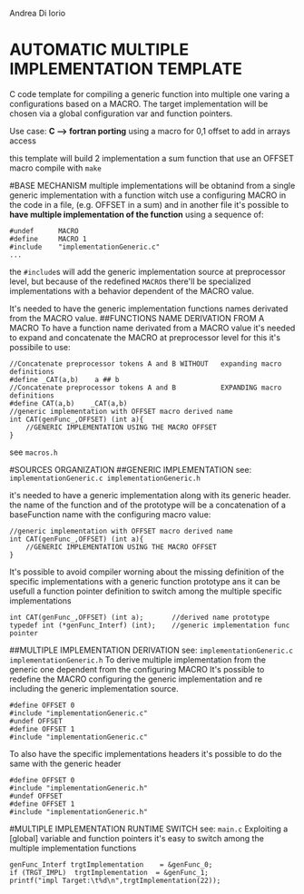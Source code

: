 Andrea Di Iorio

AUTOMATIC MULTIPLE IMPLEMENTATION TEMPLATE
==========================================

C code template for compiling a generic function into multiple one 
varing a configurations based on a MACRO.
The target implementation will be chosen via a global configuration var 
and function pointers.

Use case: **C --> fortran porting**
using a macro for 0,1 offset to add in arrays access

this template will build 2 implementation a sum function that use an OFFSET macro
compile with `make`

#BASE MECHANISM
multiple implementations will be obtanind from a single generic implementation 
with a function witch use a configuring MACRO in the code in a file,  (e.g. OFFSET in a sum)
and in another file it's possible to **have multiple implementation of the function**
using a sequence of:
```
#undef      MACRO                     
#define     MACRO 1                  
#include    "implementationGeneric.c"
...
```
the `#include`s will add the generic implementation source at preprocessor level,
but because of the redefined `MACRO`s there'll be specialized implementations with
a behavior dependent of the MACRO value.

It's needed to have the generic implementation functions names derivated from
the MACRO value.
##FUNCTIONS NAME DERIVATION FROM A MACRO
To have a function name derivated from a MACRO value it's needed
to expand and concatenate the MACRO at preprocessor level
for this it's possibile to use:
```
//Concatenate preprocessor tokens A and B WITHOUT   expanding macro definitions
#define _CAT(a,b)    a ## b
//Concatenate preprocessor tokens A and B           EXPANDING macro definitions
#define CAT(a,b)    _CAT(a,b)
//generic implementation with OFFSET macro derived name
int CAT(genFunc_,OFFSET) (int a){ 
    //GENERIC IMPLEMENTATION USING THE MACRO OFFSET
}
```
see `macros.h`

#SOURCES ORGANIZATION
##GENERIC IMPLEMENTATION
see:    `implementationGeneric.c implementationGeneric.h`

it's needed to have a generic implementation along with its generic header.
the name of the function and of the prototype will be a concatenation of 
a baseFunction name with the configuring macro value:
```
//generic implementation with OFFSET macro derived name
int CAT(genFunc_,OFFSET) (int a){ 
    //GENERIC IMPLEMENTATION USING THE MACRO OFFSET
}
```
It's possible to avoid compiler worning about the missing definition of the 
specific implementations with a generic function prototype 
ans it can be usefull a function pointer definition
to switch among the multiple specific implementations

```
int CAT(genFunc_,OFFSET) (int a);       //derived name prototype
typedef int (*genFunc_Interf) (int);    //generic implementation func pointer
```

##MULTIPLE IMPLEMENTATION DERIVATION
see:    `implementationGeneric.c implementationGeneric.h`
To derive multiple implementation from the generic one dependent from the configuring MACRO
It's possible to redefine the MACRO configuring the generic implementation
and re including the generic implementation source.
```
#define OFFSET 0
#include "implementationGeneric.c"
#undef OFFSET
#define OFFSET 1
#include "implementationGeneric.c"
```
To also have the specific implementations headers it's possible to do the same 
with the generic header
```
#define OFFSET 0
#include "implementationGeneric.h"
#undef OFFSET
#define OFFSET 1
#include "implementationGeneric.h"
```

#MULTIPLE IMPLEMENTATION RUNTIME SWITCH
see:    `main.c`
Exploiting a [global] variable and function pointers it's easy to switch
among the multiple implementation functions
```
genFunc_Interf trgtImplementation    = &genFunc_0;
if (TRGT_IMPL)  trgtImplementation  = &genFunc_1;
printf("impl Target:\t%d\n",trgtImplementation(22));
```
